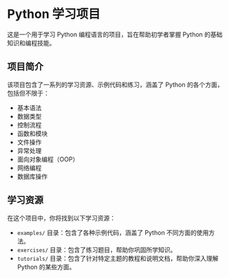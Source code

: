 # Python 学习项目

这是一个用于学习 Python 编程语言的项目，旨在帮助初学者掌握 Python 的基础知识和编程技能。

## 项目简介

该项目包含了一系列的学习资源、示例代码和练习，涵盖了 Python 的各个方面，包括但不限于：
- 基本语法
- 数据类型
- 控制流程
- 函数和模块
- 文件操作
- 异常处理
- 面向对象编程（OOP）
- 网络编程
- 数据库操作

## 学习资源

在这个项目中，你将找到以下学习资源：

- `examples/` 目录：包含了各种示例代码，涵盖了 Python 不同方面的使用方法。
- `exercises/` 目录：包含了练习题目，帮助你巩固所学知识。
- `tutorials/` 目录：包含了针对特定主题的教程和说明文档，帮助你深入理解 Python 的某些方面。
